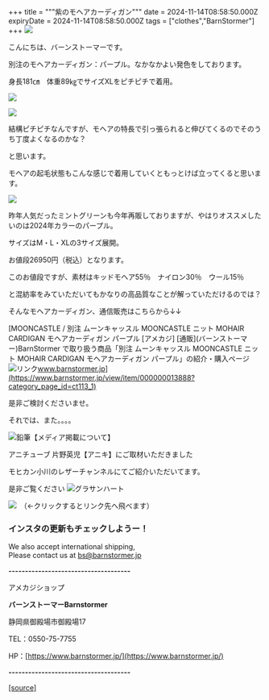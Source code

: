 +++
title = """紫のモヘアカーディガン"""
date = 2024-11-14T08:58:50.000Z
expiryDate = 2024-11-14T08:58:50.000Z
tags = ["clothes","BarnStormer"]
+++
[![](https://stat.ameba.jp/user_images/20231023/16/barnstormer-go/b2/03/p/o0420015015354743273.png)](https://ameblo.jp/barnstormer-go/entry-12825670498.html)

こんにちは、バーンストーマーです。

別注のモヘアカーディガン：パープル。なかなかよい発色をしております。

身長181㎝　体重89㎏でサイズXLをピチピチで着用。

[![](https://stat.ameba.jp/user_images/20241114/17/barnstormer-go/cc/c3/j/o0466070015509954253.jpg)](https://stat.ameba.jp/user_images/20241114/17/barnstormer-go/cc/c3/j/o0466070015509954253.jpg)

[![](https://stat.ameba.jp/user_images/20241114/17/barnstormer-go/2c/bb/j/o0466070015509954254.jpg)](https://stat.ameba.jp/user_images/20241114/17/barnstormer-go/2c/bb/j/o0466070015509954254.jpg)

結構ピチピチなんですが、モヘアの特長で引っ張られると伸びてくるのでそのうち丁度よくなるのかな？

と思います。

モヘアの起毛状態もこんな感じで着用していくともっとけば立ってくると思います。

[![](https://stat.ameba.jp/user_images/20241114/17/barnstormer-go/ea/d7/j/o0466070015509954257.jpg)](https://stat.ameba.jp/user_images/20241114/17/barnstormer-go/ea/d7/j/o0466070015509954257.jpg)

昨年人気だったミントグリーンも今年再販しておりますが、やはりオススメしたいのは2024年カラーのパープル。

サイズはM・L・XLの3サイズ展開。

お値段26950円（税込）となります。

このお値段ですが、素材はキッドモヘア55％　ナイロン30％　ウール15％

と混紡率をみていただいてもかなりの高品質なことが解っていただけるのでは？

そんなモヘアカーディガン、通信販売はこちらから↓↓

[MOONCASTLE / 別注 ムーンキャッスル MOONCASTLE ニット MOHAIR CARDIGAN モヘアカーディガン パープル \[アメカジ\] \[通販\](バーンストーマー)BarnStormer で取り扱う商品「別注 ムーンキャッスル MOONCASTLE ニット MOHAIR CARDIGAN モヘアカーディガン パープル」の紹介・購入ページ![リンク](https://c.stat100.ameba.jp/ameblo/symbols/v3.20.0/svg/gray/editor_link.svg)www.barnstormer.jp](https://www.barnstormer.jp/view/item/000000013888?category_page_id=ct113_1)

是非ご検討くださいませ。

それでは、また。。。。

![鉛筆](https://stat100.ameba.jp/blog/ucs/img/char/char3/519.png)【メディア掲載について】

アニチューブ 片野英児【アニキ】にご取材いただきました

モヒカン小川のレザーチャンネルにてご紹介いただいてます。

是非ご覧ください ![グラサンハート](https://stat100.ameba.jp/blog/ucs/img/char/char3/148.png)

[![](https://stat.ameba.jp/user_images/20230412/16/barnstormer-go/6a/23/p/o0108010815269242493.png)](https://www.instagram.com/barnstormer_daily/)　（←クリックするとリンク先へ飛べます）

### インスタの更新もチェックしようー！

We also accept international shipping,  
Please contact us at bs@barnstormer.jp

**\-------------------------------------**

アメカジショップ

**バーンストーマーBarnstormer**

静岡県御殿場市御殿場17

TEL：0550-75-7755

HP：[https://www.barnstormer.jp/](https://www.barnstormer.jp/)

**\-------------------------------------**

[[source]](https://ameblo.jp/barnstormer-go/entry-12875005453.html)
